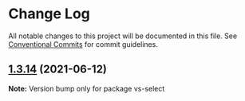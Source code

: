 # Change Log

All notable changes to this project will be documented in this file.
See [Conventional Commits](https://conventionalcommits.org) for commit guidelines.

## [1.3.14](https://github.com/ashwinkshenoy/vue-simple/compare/v1.3.13...v1.3.14) (2021-06-12)

**Note:** Version bump only for package vs-select
